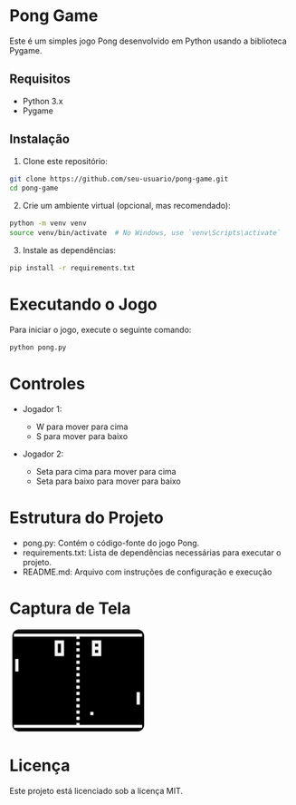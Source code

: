 # Pong Game

Este é um simples jogo Pong desenvolvido em Python usando a biblioteca Pygame.

## Requisitos

- Python 3.x
- Pygame

## Instalação

1. Clone este repositório:

```bash
git clone https://github.com/seu-usuario/pong-game.git
cd pong-game
```

2. Crie um ambiente virtual (opcional, mas recomendado):

```bash
python -m venv venv
source venv/bin/activate  # No Windows, use `venv\Scripts\activate`
```

3. Instale as dependências:

```bash
pip install -r requirements.txt
```

# Executando o Jogo
Para iniciar o jogo, execute o seguinte comando:
```bash
python pong.py
```

# Controles
- Jogador 1:
    - W para mover para cima
    - S para mover para baixo

- Jogador 2:
    - Seta para cima para mover para cima
    - Seta para baixo para mover para baixo

# Estrutura do Projeto
- pong.py: Contém o código-fonte do jogo Pong.
- requirements.txt: Lista de dependências necessárias para executar o projeto.
- README.md: Arquivo com instruções de configuração e execução

# Captura de Tela
![alt text](img/image.png)

# Licença
Este projeto está licenciado sob a licença MIT. 